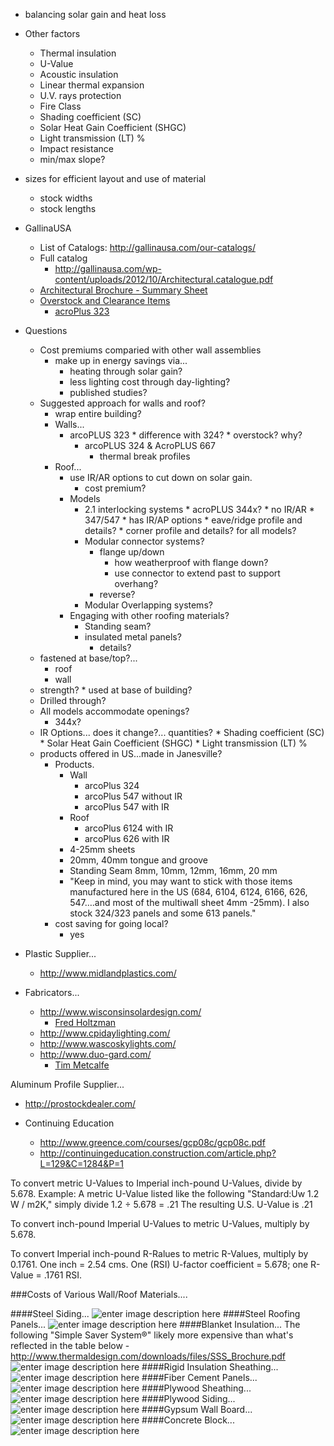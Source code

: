 * balancing solar gain and heat loss
 * Other factors
	 * Thermal insulation
	 * U-Value
	 * Acoustic insulation
	 * Linear thermal expansion
	 * U.V. rays protection
	 * Fire Class
	 *  Shading coefficient (SC)
	 * Solar Heat Gain Coefficient (SHGC)
	 * Light transmission (LT) %
	 *  Impact resistance
	 * min/max slope?
 * sizes for efficient layout and use of material
	 * stock widths
	 * stock lengths
 * GallinaUSA
	 * List of Catalogs: http://gallinausa.com/our-catalogs/
	 * Full catalog
		 * http://gallinausa.com/wp-content/uploads/2012/10/Architectural.catalogue.pdf
	 * [Architectural Brochure - Summary Sheet](http://gallinausa.com/wp-content/uploads/2012/10/Gallina4pFINAL.pdf)
	 * [Overstock and Clearance Items](http://gallinausa.com/overstock-clearance-items/)
		 * [acroPlus 323](http://gallinausa.com/wp-content/uploads/2012/10/acroplusr323.brochure.pdf)
 * Questions
	 * Cost premiums comparied with other wall assemblies
		 * make up in energy savings via...
			 * heating through solar gain?
			 * less lighting cost through day-lighting?
			 * published studies?
	 * Suggested approach for walls and roof?
		 * wrap entire building?
		 * Walls...
			 * arcoPLUS 323
					* difference with 324?
					* overstock? why?
				* arcoPLUS 324 & AcroPLUS 667
					 * thermal break profiles
		 * Roof...
			 * use IR/AR options to cut down on solar gain.
				 * cost premium?
			 * Models
				 * 2.1 interlocking systems	
						* acroPLUS 344x?
							* no IR/AR
						* 347/547
							* has IR/AP options
							* eave/ridge profile and details?
								* corner profile and details? for all models?
				 * Modular connector systems?
					 * flange up/down
						 * how weatherproof with flange down?
						 * use connector to extend past to support overhang?
					 * reverse?
				 * Modular Overlapping systems?
			 * Engaging with other roofing materials?
				 * Standing seam?
				 * insulated metal panels?
					 * details?
	 * fastened at base/top?...
		 * roof
		 * wall
	 * strength?
			 * used at base of building?
	 * Drilled through?
	 * All models accommodate openings?
		 * 344x?
	 * IR Options... does it change?... quantities?
			 * Shading coefficient (SC)
			 * Solar Heat Gain Coefficient (SHGC)
			 * Light transmission (LT) %
	 * products offered in US...made in Janesville?
		 * Products.
			 * Wall
				 * arcoPlus 324
				 * arcoPlus 547 without IR
				 * arcoPlus 547 with IR
			 * Roof
				 * arcoPlus 6124 with IR
				 * arcoPlus 626 with IR
			 * 4-25mm sheets
			 * 20mm, 40mm tongue and groove
			 * Standing Seam 8mm, 10mm, 12mm, 16mm, 20 mm
			 * "Keep in mind, you may want to stick with those items manufactured here in the US (684, 6104, 6124, 6166, 626, 547….and most of the multiwall sheet 4mm -25mm).  I also stock 324/323 panels and some 613 panels."
		 * cost saving for going local?
			 * yes



* Plastic Supplier...
	* http://www.midlandplastics.com/

* Fabricators...
	* http://www.wisconsinsolardesign.com/
		* [Fred Holtzman](https://www.linkedin.com/pub/fred-holtzman/5/415/15a)
	* http://www.cpidaylighting.com/
	* http://www.wascoskylights.com/
	* http://www.duo-gard.com/
		* [Tim Metcalfe](https://www.linkedin.com/pub/tim-metcalfe/46/b67/671)

Aluminum Profile Supplier...
* http://prostockdealer.com/

* Continuing Education
	* http://www.greence.com/courses/gcp08c/gcp08c.pdf
	* http://continuingeducation.construction.com/article.php?L=129&C=1284&P=1





To convert metric U-Values to Imperial inch-pound U-Values, divide by 5.678. 
Example: A metric U-Value listed like the following "Standard:Uw 1.2 W / m2K," simply divide 1.2 ÷ 5.678 = .21  The resulting U.S. U-Value is .21

To convert inch-pound Imperial U-Values to metric U-Values, multiply by 5.678. 

To convert Imperial inch-pound R-Ralues to metric R-Values, multiply by 0.1761. One inch = 2.54 cms. One (RSI) U-factor coefficient = 5.678; one R-Value = .1761 RSI.


###Costs of Various Wall/Roof Materials....

####Steel Siding...
![enter image description here](https://dl.dropboxusercontent.com/u/7117445/temp/ScreenHunter_211%20Mar.%2004%2010.01.jpg)
####Steel Roofing Panels...
![enter image description here](https://dl.dropboxusercontent.com/u/7117445/temp/ScreenHunter_212%20Mar.%2004%2010.05.jpg)
####Blanket Insulation...
The following "Simple Saver System®" likely more expensive than what's reflected in the table below - http://www.thermaldesign.com/downloads/files/SSS_Brochure.pdf
![enter image description here](https://dl.dropboxusercontent.com/u/7117445/temp/ScreenHunter_213%20Mar.%2004%2010.13.jpg)
####Rigid Insulation Sheathing...
![enter image description here](https://dl.dropboxusercontent.com/u/7117445/temp/ScreenHunter_215%20Mar.%2004%2010.20.jpg)
####Fiber Cement Panels...
![enter image description here](https://dl.dropboxusercontent.com/u/7117445/temp/ScreenHunter_216%20Mar.%2004%2010.28.jpg)
####Plywood Sheathing...
![enter image description here](https://dl.dropboxusercontent.com/u/7117445/temp/ScreenHunter_217%20Mar.%2004%2010.45.jpg)
####Plywood Siding...
![enter image description here](https://dl.dropboxusercontent.com/u/7117445/temp/ScreenHunter_219%20Mar.%2004%2010.57.jpg)
####Gypsum Wall Board...
![enter image description here](https://dl.dropboxusercontent.com/u/7117445/temp/ScreenHunter_218%20Mar.%2004%2010.53.jpg)
####Concrete Block...
![enter image description here](https://dl.dropboxusercontent.com/u/7117445/temp/ScreenHunter_220%20Mar.%2004%2011.40.jpg)
